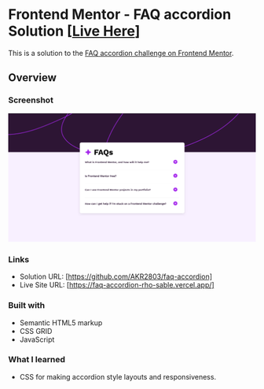 # Frontend Mentor - FAQ accordion Solution [[Live Here](https://faq-accordion-rho-sable.vercel.app/)]

This is a solution to the [FAQ accordion challenge on Frontend Mentor](https://www.frontendmentor.io/challenges/faq-accordion-wyfFdeBwBz).

## Overview

### Screenshot

![Preview-Light](./preview.png)

### Links

- Solution URL: [https://github.com/AKR2803/faq-accordion]
- Live Site URL: [https://faq-accordion-rho-sable.vercel.app/]

### Built with

- Semantic HTML5 markup
- CSS GRID
- JavaScript

### What I learned

- CSS for making accordion style layouts and responsiveness.